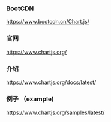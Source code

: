 ### BootCDN

https://www.bootcdn.cn/Chart.js/

### 官网

https://www.chartjs.org/

### 介绍

https://www.chartjs.org/docs/latest/

### 例子 （example)

https://www.chartjs.org/samples/latest/

